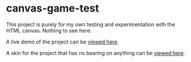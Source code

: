 # canvas-game-test
This project is purely for my own testing and experimentation with the HTML canvas.  Nothing to see here.

A live demo of the project can be [viewed here](http://dev.mmrpg-world.net/canvasgame2k17/index.php).

A skin for the project that has no bearing on anything can be [viewed here](http://dev.mmrpg-world.net/canvasgame2k17/index2.php).
